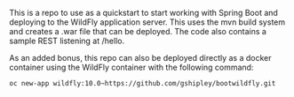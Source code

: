 This is a repo to use as a quickstart to start working with Spring Boot and deploying to the WildFly application server.  This uses the mvn build system and creates a .war file that can be deployed.  The code also contains a sample REST listening at /hello.

As an added bonus, this repo can also be deployed directly as a docker container using the WildFly container with the following command:

	oc new-app wildfly:10.0~https://github.com/gshipley/bootwildfly.git
